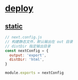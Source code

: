 # [deploy](https://nextjs.org/docs/app/building-your-application/deploying)

## [static](https://nextjs.org/docs/app/building-your-application/deploying/static-exports)

```js
// next.config.js
// 构建静态文件，默认输出在 out 目录
// distDir 指定输出目录
const nextConfig = {
  output: 'export',
  distDir: 'html',
}

module.exports = nextConfig
```
